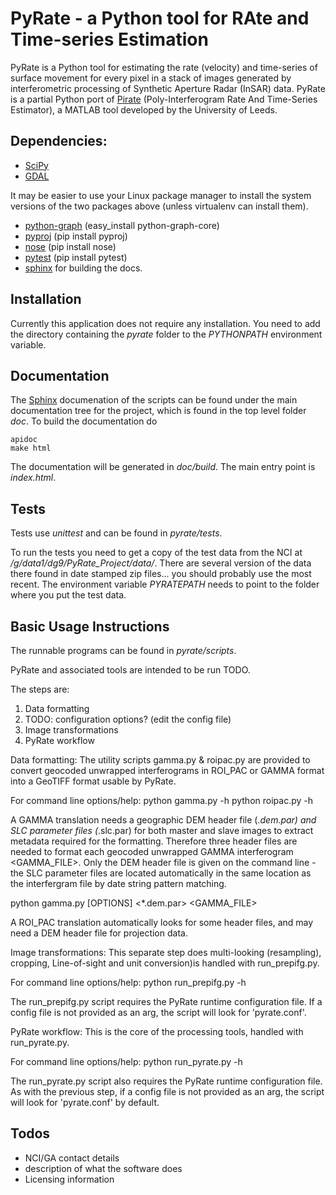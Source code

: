 # PyRate - a Python tool for RAte and Time-series Estimation

PyRate is a Python tool for estimating the rate (velocity) and time-series of surface movement for every pixel in a stack of images generated by interferometric processing of Synthetic Aperture Radar (InSAR) data. PyRate is a partial Python port of [Pirate](http://homepages.see.leeds.ac.uk/~earhw/software/pi-rate/) (Poly-Interferogram Rate And Time-Series Estimator), a MATLAB tool developed by the University of Leeds.


## Dependencies:

- [SciPy](www.scipy.org)
- [GDAL](www.gdal.org)

It may be easier to use your Linux package manager to install the system versions of the two packages above (unless virtualenv can install them).

- [python-graph](https://pypi.python.org/pypi/python-graph) (easy_install python-graph-core)
- [pyproj](https://pypi.python.org/pypi/pyproj) (pip install pyproj)
- [nose](https://pypi.python.org/pypi/nose/) (pip install nose)
- [pytest](https://pypi.python.org/pypi/pytest) (pip install pytest)
- [sphinx](http://sphinx-doc.org/) for building the docs.


## Installation

Currently this application does not require any installation. You need to add the directory containing the *pyrate* folder to the *PYTHONPATH* environment variable.


## Documentation

The [Sphinx](http://sphinx-doc.org/) documenation of the scripts can be found under the main documentation tree for the project, which is found in the top level folder *doc*. To build the documentation do

	apidoc
	make html

The documentation will be generated in *doc/build*. The main entry point is *index.html*.


## Tests

Tests use *unittest* and can be found in *pyrate/tests*. 

To run the tests you need to get a copy of the test data from the NCI at */g/data1/dg9/PyRate_Project/data/*. There are several version of the data there found in date stamped zip files... you should probably use the most recent. The environment variable *PYRATEPATH* needs to point to the folder where you put the test data. 


## Basic Usage Instructions

The runnable programs can be found in *pyrate/scripts*.

PyRate and associated tools are intended to be run TODO.

The steps are:

1. Data formatting
1. TODO: configuration options? (edit the config file)
1. Image transformations
1. PyRate workflow

Data formatting:
The utility scripts gamma.py & roipac.py are provided to convert geocoded unwrapped interferograms in ROI_PAC or GAMMA format into a GeoTIFF format usable by PyRate.

For command line options/help:
python gamma.py -h
python roipac.py -h

A GAMMA translation needs a geographic DEM header file (*.dem.par) and SLC parameter files (*.slc.par) for both master and slave images to extract metadata required for the formatting. Therefore three header files are needed to format each geocoded unwrapped GAMMA interferogram <GAMMA_FILE>. Only the DEM header file is given on the command line - the SLC parameter files are located automatically in the same location as the interfergram file by date string pattern matching.

python gamma.py [OPTIONS] <*.dem.par> <GAMMA_FILE>


A ROI_PAC translation automatically looks for some header files, and may need a DEM header file for projection data.


Image transformations:
This separate step does multi-looking (resampling), cropping, Line-of-sight and unit conversion)is handled with run_prepifg.py.

For command line options/help:
python run_prepifg.py -h

The run_prepifg.py script requires the PyRate runtime configuration file. If a config file is not provided as an arg, the script will look for 'pyrate.conf'.  


PyRate workflow:
This is the core of the processing tools, handled with run_pyrate.py.

For command line options/help:
python run_pyrate.py -h

The run_pyrate.py script also requires the PyRate runtime configuration file. As with the previous step, if a config file is not provided as an arg, the script will look for 'pyrate.conf' by default.


## Todos

- NCI/GA contact details
- description of what the software does
- Licensing information

